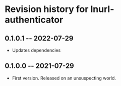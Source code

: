 # Revision history for lnurl-authenticator

## 0.1.0.1 -- 2022-07-29

* Updates dependencies

## 0.1.0.0 -- 2021-07-29

* First version. Released on an unsuspecting world.
